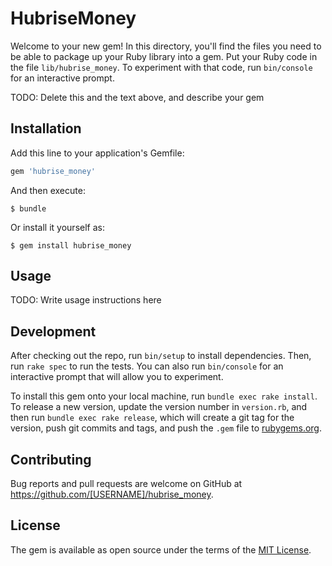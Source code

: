 # HubriseMoney

Welcome to your new gem! In this directory, you'll find the files you need to be able to package up your Ruby library into a gem. Put your Ruby code in the file `lib/hubrise_money`. To experiment with that code, run `bin/console` for an interactive prompt.

TODO: Delete this and the text above, and describe your gem

## Installation

Add this line to your application's Gemfile:

```ruby
gem 'hubrise_money'
```

And then execute:

    $ bundle

Or install it yourself as:

    $ gem install hubrise_money

## Usage

TODO: Write usage instructions here

## Development

After checking out the repo, run `bin/setup` to install dependencies. Then, run `rake spec` to run the tests. You can also run `bin/console` for an interactive prompt that will allow you to experiment.

To install this gem onto your local machine, run `bundle exec rake install`. To release a new version, update the version number in `version.rb`, and then run `bundle exec rake release`, which will create a git tag for the version, push git commits and tags, and push the `.gem` file to [rubygems.org](https://rubygems.org).

## Contributing

Bug reports and pull requests are welcome on GitHub at https://github.com/[USERNAME]/hubrise_money.

## License

The gem is available as open source under the terms of the [MIT License](https://opensource.org/licenses/MIT).
